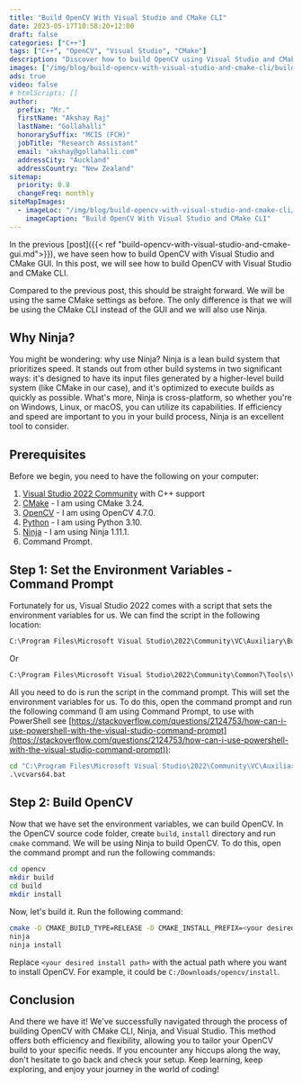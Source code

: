```yaml
---
title: "Build OpenCV With Visual Studio and CMake CLI"
date: 2023-05-17T10:58:20+12:00
draft: false
categories: ["C++"]
tags: ["C++", "OpenCV", "Visual Studio", "CMake"]
description: "Discover how to build OpenCV using Visual Studio and CMake CLI, with a focus on the Ninja build system for speedy and efficient results. I'll guide you through the prerequisites, environment setup, and step-by-step process, and provide insights into why Ninja could be your go-to tool for building OpenCV."
images: ["/img/blog/build-opencv-with-visual-studio-and-cmake-cli/build-opencv-with-visual-studio-and-cmake-cli.png"]
ads: true
video: false
# htmlScripts: []
author:
  prefix: "Mr."
  firstName: "Akshay Raj"
  lastName: "Gollahalli"
  honorarySuffix: "MCIS (FCH)"
  jobTitle: "Research Assistant"
  email: "akshay@gollahalli.com"
  addressCity: "Auckland"
  addressCountry: "New Zealand"
sitemap:
  priority: 0.8
  changeFreq: monthly
siteMapImages:
  - imageLoc: "/img/blog/build-opencv-with-visual-studio-and-cmake-cli/build-opencv-with-visual-studio-and-cmake-cli.png"
    imageCaption: "Build OpenCV With Visual Studio and CMake CLI"
---
```


In the previous [post]({{< ref "build-opencv-with-visual-studio-and-cmake-gui.md">}}), we have seen how to build OpenCV with Visual Studio and CMake GUI. In this post, we will see how to build OpenCV with Visual Studio and CMake CLI.

<!--adsense-->

Compared to the previous post, this should be straight forward. We will be using the same CMake settings as before. The only difference is that we will be using the CMake CLI instead of the GUI and we will also use Ninja.

## Why Ninja?

You might be wondering: why use Ninja? Ninja is a lean build system that prioritizes speed. It stands out from other build systems in two significant ways: it's designed to have its input files generated by a higher-level build system (like CMake in our case), and it's optimized to execute builds as quickly as possible. What's more, Ninja is cross-platform, so whether you're on Windows, Linux, or macOS, you can utilize its capabilities. If efficiency and speed are important to you in your build process, Ninja is an excellent tool to consider.

## Prerequisites

Before we begin, you need to have the following on your computer:

1. [Visual Studio 2022 Community](https://visualstudio.microsoft.com/downloads/) with C++ support
2. [CMake](https://cmake.org/download/) - I am using CMake 3.24.
3. [OpenCV](https://opencv.org/releases/) - I am using OpenCV 4.7.0.
4. [Python](https://www.python.org/downloads/) - I am using Python 3.10.
5. [Ninja](https://github.com/ninja-build/ninja/releases) - I am using Ninja 1.11.1.
6. Command Prompt.

## Step 1: Set the Environment Variables - Command Prompt

Fortunately for us, Visual Studio 2022 comes with a script that sets the environment variables for us. We can find the script in the following location:

```md
C:\Program Files\Microsoft Visual Studio\2022\Community\VC\Auxiliary\Build\vcvars64.bat
```

Or

```md
C:\Program Files\Microsoft Visual Studio\2022\Community\Common7\Tools\VsDevCmd.bat
```

All you need to do is run the script in the command prompt. This will set the environment variables for us. To do this, open the command prompt and run the following command (I am using Command Prompt, to use with PowerShell see [https://stackoverflow.com/questions/2124753/how-can-i-use-powershell-with-the-visual-studio-command-prompt](https://stackoverflow.com/questions/2124753/how-can-i-use-powershell-with-the-visual-studio-command-prompt)):

```cmd
cd "C:\Program Files\Microsoft Visual Studio\2022\Community\VC\Auxiliary\Build"
.\vcvars64.bat
```
<!--adsense-->
## Step 2: Build OpenCV

Now that we have set the environment variables, we can build OpenCV.  In the OpenCV source code folder, create `build`, `install` directory and run `cmake` command. We will be using Ninja to build OpenCV. To do this, open the command prompt and run the following commands:

```sh
cd opencv
mkdir build
cd build
mkdir install
```

Now, let's build it. Run the following command:
<!--adsense-->

```sh
cmake -D CMAKE_BUILD_TYPE=RELEASE -D CMAKE_INSTALL_PREFIX=<your desired install path> -D BUILD_opencv_world=ON -G "Ninja" ..
ninja
ninja install
```

Replace `<your desired install path>` with the actual path where you want to install OpenCV. For example, it could be `C:/Downloads/opencv/install`.

## Conclusion

And there we have it! We've successfully navigated through the process of building OpenCV with CMake CLI, Ninja, and Visual Studio. This method offers both efficiency and flexibility, allowing you to tailor your OpenCV build to your specific needs. If you encounter any hiccups along the way, don't hesitate to go back and check your setup. Keep learning, keep exploring, and enjoy your journey in the world of coding!
